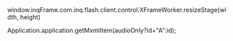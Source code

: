 

window.inqFrame.com.inq.flash.client.control.XFrameWorker.resizeStage(width, height)


Application.application.getMxmlItem(audioOnly?id+"A":id);